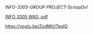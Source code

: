 
_INFO-3305-GROUP PROJECT-ScoopDo!_

[INFO 3305 WAD .pdf](https://github.com/nurin1911/INFO-3305-CASE-STUDY-/files/8799403/INFO.3305.WAD.pdf)

https://youtu.be/ZodMtUTeqlQ
